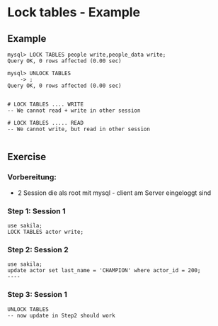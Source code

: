 # Lock tables - Example 

## Example 

```
mysql> LOCK TABLES people write,people_data write;
Query OK, 0 rows affected (0.00 sec)

mysql> UNLOCK TABLES
    -> ;
Query OK, 0 rows affected (0.00 sec)


# LOCK TABLES .... WRITE 
-- We cannot read + write in other session  

# LOCK TABLES ..... READ 
-- We cannot write, but read in other session 


```

## Exercise 

### Vorbereitung:

  * 2 Session die als root mit mysql - client am Server eingeloggt sind 

### Step 1: Session 1 

```
use sakila;
LOCK TABLES actor write;
```

### Step 2: Session 2 

```
use sakila;
update actor set last_name = 'CHAMPION' where actor_id = 200;
----
```

### Step 3: Session 1

```
UNLOCK TABLES
-- now update in Step2 should work
```
